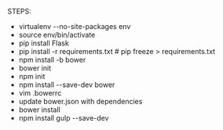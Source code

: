 

STEPS:
  - virtualenv --no-site-packages env
  - source env/bin/activate
  - pip install Flask
  - pip install -r requirements.txt  # pip freeze > requirements.txt
  - npm install -b bower
  - bower init
  - npm init
  - npm install --save-dev bower
  - vim .bowerrc
  - update bower.json with dependencies
  - bower install
  - npm install gulp --save-dev
